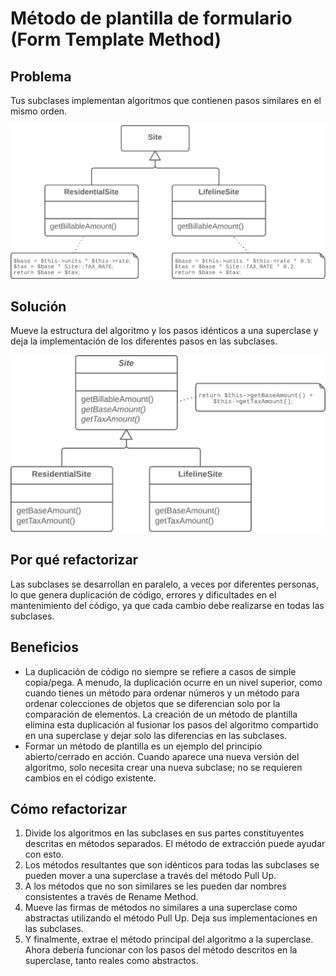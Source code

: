 # Método de plantilla de formulario (Form Template Method)

## Problema

Tus subclases implementan algoritmos que contienen pasos similares en el mismo orden.

![](assets/FormTemplateMethod-Before.png)

## Solución

Mueve la estructura del algoritmo y los pasos idénticos a una superclase y deja la implementación de los diferentes pasos en las subclases.

![](assets/FormTemplateMethod-After.png)

## Por qué refactorizar

Las subclases se desarrollan en paralelo, a veces por diferentes personas, lo que genera duplicación de código, errores y dificultades en el mantenimiento del código, ya que cada cambio debe realizarse en todas las subclases.

## Beneficios

* La duplicación de código no siempre se refiere a casos de simple copia/pega. A menudo, la duplicación ocurre en un nivel superior, como cuando tienes un método para ordenar números y un método para ordenar colecciones de objetos que se diferencian solo por la comparación de elementos. La creación de un método de plantilla elimina esta duplicación al fusionar los pasos del algoritmo compartido en una superclase y dejar solo las diferencias en las subclases.
* Formar un método de plantilla es un ejemplo del principio abierto/cerrado en acción. Cuando aparece una nueva versión del algoritmo, solo necesita crear una nueva subclase; no se requieren cambios en el código existente.

## Cómo refactorizar

1. Divide los algoritmos en las subclases en sus partes constituyentes descritas en métodos separados. El método de extracción puede ayudar con esto.
2. Los métodos resultantes que son idénticos para todas las subclases se pueden mover a una superclase a través del método Pull Up.
3. A los métodos que no son similares se les pueden dar nombres consistentes a través de Rename Method.
4. Mueve las firmas de métodos no similares a una superclase como abstractas utilizando el método Pull Up. Deja sus implementaciones en las subclases.
5. Y finalmente, extrae el método principal del algoritmo a la superclase. Ahora debería funcionar con los pasos del método descritos en la superclase, tanto reales como abstractos.
